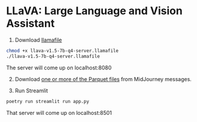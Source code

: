 # LLaVA: Large Language and Vision Assistant

1. Download [llamafile](https://github.com/Mozilla-Ocho/llamafile)

```bash
chmod +x llava-v1.5-7b-q4-server.llamafile
./llava-v1.5-7b-q4-server.llamafile
```

The server will come up on localhost:8080

2. Download [one or more of the Parquet files](https://huggingface.co/datasets/vivym/midjourney-messages/tree/main/data) from MidJourney messages.

3. Run Streamlit

```bash
poetry run streamlit run app.py
```

That server will come up on localhost:8501
